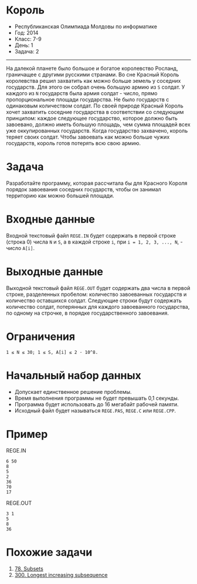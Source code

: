 # Король
* Республиканская Олимпиада Молдовы по информатике
* Год: 2014
* Класс: 7-9
* День: 1
* Задача: 2

---

На далекой планете было большое и богатое королевство Росланд, граничащее с другими русскими странами. 
Во сне Красный Король королевства решил захватить как можно больше земель у соседних государств. 
Для этого он собрал очень большую армию из `S` солдат. 
У каждого из `N` государств была армия солдат - число, прямо пропорциональное площади государства. 
Не было государств с одинаковым количеством солдат. По своей природе Красный Король хочет захватить соседние государства в соответствии 
со следующим принципом: каждое следующее государство, которое должно быть завоевано, должно иметь большую площадь, 
чем сумма площадей всех уже оккупированных государств. 
Когда государство захвачено, король теряет своих солдат. 
Чтобы завоевать как можно больше чужих государств, король готов потерять всю свою армию.


# Задача 
Разработайте программу, которая рассчитала бы для Красного Короля порядок завоевания соседних государств, 
чтобы он занимал территорию как можно большей площади.

# Входные данные 
Входной текстовый файл `REGE.IN` будет содержать в первой строке (строка 0) числа `N` и `S`, 
а в каждой строке `i`, при `i = 1, 2, 3, ..., N`, - число `A[i]`.

# Выходные данные 
Выходной текстовый файл `REGE.OUT` будет содержать два числа в первой строке, разделенных пробелом: 
количество завоеванных государств и количество оставшихся солдат. 
Следующие строки будут содержать количество солдат, потерянных для каждого завоеванного государства, по одному на строчке, 
в порядке государственного завоевания.

# Ограничения 
`1 ≤ N ≤ 30; 1 ≤ S, A[i] ≤ 2 · 10^8.` 

# Начальный набор данных
* Допускает единственное решение проблемы. 
* Время выполнения программы не будет превышать 0,1 секунды. 
* Программа будет использовать до 16 мегабайт рабочей памяти. 
* Исходный файл будет называться `REGE.PAS`, `REGE.C` или `REGE.CPP`.

# Пример

REGE.IN
``` 
6 50
8
5
2
36 
70 
17
```

REGE.OUT
```
3 1
5
8
36
```

# Похожие задачи

1. [78. Subsets](https://leetcode.com/problems/subsets/)
2. [300. Longest increasing subsequence](https://leetcode.com/problems/longest-increasing-subsequence/)
